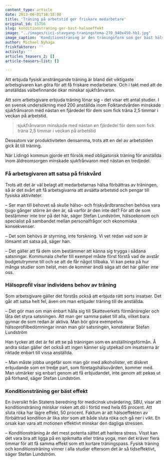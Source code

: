 ```yaml
---
content_type: article
date: 2013-06-01T10:18:00
title: 'Träning på arbetstid ger friskare medarbetare'
original_id: 15756
slug: konditionstraning-ger-bast-halsoeffekt
image: "../images/cici-stavgang-traningstema-270_940x450-hb1.jpg"
image_caption: 'Konditionsträning är den träningsform som ger bäst hälsoeffekter visar en översikt från Statens beredning för medicinsk utvärdering, SBU.'
author: Michael Nyhaga
friskfaktorer: ''
activity: ''
articles_teasers_2: []
article-teasers-list: []

---
```


Att erbjuda fysisk ansträngande träning är bland det viktigaste arbetsgivaren kan göra för att få friskare medarbetare. Och i takt med att de anställdas välbefinnande ökar minskar sjukfrånvaron.

Att som arbetsgivare erbjuda träning lönar sig – det visar ett antal studier. I en svensk undersökning med 200 anställda inom Folktandvården minskade sjukfrånvaron med nästan en fjärdedel för dem som fick träna 2,5 timmar i veckan på arbetstid.

> sjukfrånvaron minskade med nästan en fjärdedel för dem som fick träna 2,5 timmar i veckan på arbetstid

Dessutom var produktiviteten densamma, trots att en del av arbetstiden gick åt till träning.

När Lidingö kommun gjorde ett försök med obligatorisk träning för anställda inom äldreomsorgen minskade sjukfrånvaron med nästan en tredjedel.

### Få arbetsgivaren att satsa på friskvård

Trots att det är väl belagt att medarbetarnas hälsa förbättras av träningen, så är det svårt att få arbetsgivarna att avsätta arbetstid och pengar till fysiska aktiviteter.

– Ser man till behovet så skulle hälso- och friskvårdbranschen behöva vara tjugo gånger större än den är, så varför är den inte det? För att de som bestämmer inte tror på det här, säger Stefan Lundström, hälsoekonom och specialist på sambandet mellan personalfrågor och ekonomiska konsekvenser.

– Det som behövs är styrning, inte forskning. Vi vet redan vad som är lönsamt att satsa på, säger han.

– Det gäller att få dem som bestämmer att känna sig trygga i sådana satsningar. Kommunala chefer till exempel måste först förstå vad de avstår budgetutrymme till och se att de får något tillbaka. Vi kan peka på hur många studier som helst, men de kommer ändå säga att det här gäller inte oss.

### Hälsoprofil visar individens behov av träning

Som arbetsgivare gäller det förstås också att erbjuda rätt sorts insatser. Det går att satsa helt fel, även om man erbjuder träning till de anställda.

– Det gör man om man enbart hålla sig till Skatteverkets förmånsregler och låta det styra satsningen. Att man ger samma paket till alla, vilket bara gynnar de som redan är aktiva. Man bör göra exempelvis hälsoprofilbedömningar innan man gör satsningen, konstaterar Stefan Lundström

Han tycker att det är fel att se på träningen som en anställningsförmån. Å andra sidan gäller det också att ingen känner sig utpekad om insatserna är riktade enbart till vissa anställda.

– Man måste jobba ungefär som man gör med alkoholister, ett diskret erbjudande som en tredje part, som företagshälsovården, kommer med. Man utmärker sig enbart genom att få erbjudandet, inte genom att pekas ut på förhand, säger Stefan Lundström.

### Konditionsträning ger bäst effekt

En översikt från Statens beredning för medicinsk utvärdering, SBU, visar att konditionsträning minskar risken att dö i förtid med hela 65 procent. Att sluta röka har lägre effekt, 50 procent. Faktum är att hälsoeffekten av förbättrad kondition är lika stor som att både sluta röka och gå ner i vikt. En orsak kan vara att motionen effektivt minskar den dagliga stressen.

– Konditionsträning är det mest potenta sättet att hantera stress. Visst kan det vara bra att ligga på en spikmatta eller träna yoga, men det kräver flera timmar för att få samma effekt som ett kortare träningspass. Fysisk träning och konditionsträning vinner i alla studier eftersom det är så tidseffektivt, säger Stefan Lundström.

